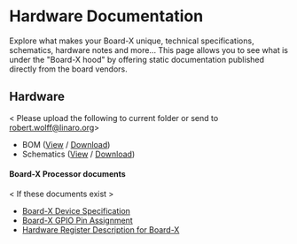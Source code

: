 <!---
---
title: Hardware Documentation for boardname
permalink: /documentation/consumer/boardname/hardware-docs/
---
-->

# Hardware Documentation

Explore what makes your Board-X unique, technical specifications, schematics, hardware notes and more... This page allows you to see what is under the "Board-X hood" by offering static documentation published directly from the board vendors.

## Hardware

< Please upload the following to current folder or send to robert.wolff@linaro.org>

- BOM ([View]() / [Download]())
- Schematics ([View]() / [Download]())

#### Board-X Processor documents

< If these documents exist >

- [Board-X Device Specification]()
- [Board-X GPIO Pin Assignment]()
- [Hardware Register Description for Board-X]()
